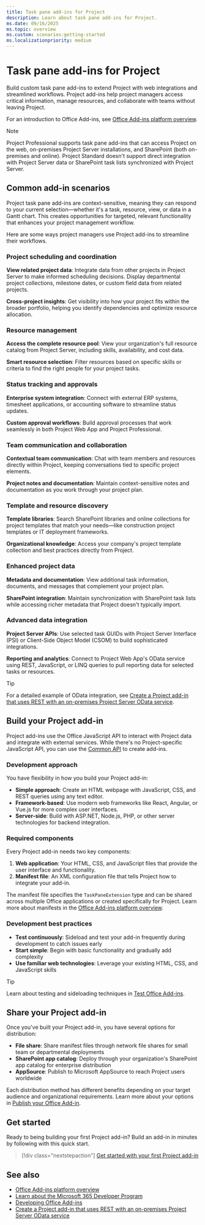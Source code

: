 ```yaml
---
title: Task pane add-ins for Project
description: Learn about task pane add-ins for Project.
ms.date: 09/16/2025
ms.topic: overview
ms.custom: scenarios:getting-started
ms.localizationpriority: medium
---
```


# Task pane add-ins for Project

Build custom task pane add-ins to extend Project with web integrations and streamlined workflows. Project add-ins help project managers access critical information, manage resources, and collaborate with teams without leaving Project.

For an introduction to Office Add-ins, see [Office Add-ins platform overview](../overview/office-add-ins.md).

> [!NOTE]
> Project Professional supports task pane add-ins that can access Project on the web, on-premises Project Server installations, and SharePoint (both on-premises and online). Project Standard doesn't support direct integration with Project Server data or SharePoint task lists synchronized with Project Server.

## Common add-in scenarios

Project task pane add-ins are context-sensitive, meaning they can respond to your current selection—whether it's a task, resource, view, or data in a Gantt chart. This creates opportunities for targeted, relevant functionality that enhances your project management workflow.

Here are some ways project managers use Project add-ins to streamline their workflows.

### Project scheduling and coordination

**View related project data**: Integrate data from other projects in Project Server to make informed scheduling decisions. Display departmental project collections, milestone dates, or custom field data from related projects.

**Cross-project insights**: Get visibility into how your project fits within the broader portfolio, helping you identify dependencies and optimize resource allocation.

### Resource management

**Access the complete resource pool**: View your organization's full resource catalog from Project Server, including skills, availability, and cost data.

**Smart resource selection**: Filter resources based on specific skills or criteria to find the right people for your project tasks.

### Status tracking and approvals

**Enterprise system integration**: Connect with external ERP systems, timesheet applications, or accounting software to streamline status updates.

**Custom approval workflows**: Build approval processes that work seamlessly in both Project Web App and Project Professional.

### Team communication and collaboration

**Contextual team communication**: Chat with team members and resources directly within Project, keeping conversations tied to specific project elements.

**Project notes and documentation**: Maintain context-sensitive notes and documentation as you work through your project plan.

### Template and resource discovery

**Template libraries**: Search SharePoint libraries and online collections for project templates that match your needs—like construction project templates or IT deployment frameworks.

**Organizational knowledge**: Access your company's project template collection and best practices directly from Project.

### Enhanced project data

**Metadata and documentation**: View additional task information, documents, and messages that complement your project plan.

**SharePoint integration**: Maintain synchronization with SharePoint task lists while accessing richer metadata that Project doesn't typically import.

### Advanced data integration

**Project Server APIs**: Use selected task GUIDs with Project Server Interface (PSI) or Client-Side Object Model (CSOM) to build sophisticated integrations.

**Reporting and analytics**: Connect to Project Web App's OData service using REST, JavaScript, or LINQ queries to pull reporting data for selected tasks or resources.

> [!TIP]
> For a detailed example of OData integration, see [Create a Project add-in that uses REST with an on-premises Project Server OData service](../project/create-a-project-add-in-that-uses-rest-with-an-on-premises-odata-service.md).

## Build your Project add-in

Project add-ins use the Office JavaScript API to interact with Project data and integrate with external services. While there's no Project-specific JavaScript API, you can use the [Common API](/javascript/api/office) to create add-ins.

### Development approach

You have flexibility in how you build your Project add-in:

- **Simple approach**: Create an HTML webpage with JavaScript, CSS, and REST queries using any text editor.
- **Framework-based**: Use modern web frameworks like React, Angular, or Vue.js for more complex user interfaces.
- **Server-side**: Build with ASP.NET, Node.js, PHP, or other server technologies for backend integration.

### Required components

Every Project add-in needs two key components:

1. **Web application**: Your HTML, CSS, and JavaScript files that provide the user interface and functionality.
2. **Manifest file**: An XML configuration file that tells Project how to integrate your add-in.

The manifest file specifies the `TaskPaneExtension` type and can be shared across multiple Office applications or created specifically for Project. Learn more about manifests in the [Office Add-ins platform overview](../overview/office-add-ins.md).

### Development best practices

- **Test continuously**: Sideload and test your add-in frequently during development to catch issues early
- **Start simple**: Begin with basic functionality and gradually add complexity
- **Use familiar web technologies**: Leverage your existing HTML, CSS, and JavaScript skills

> [!TIP]
> Learn about testing and sideloading techniques in [Test Office Add-ins](../testing/test-debug-office-add-ins.md).

## Share your Project add-in

Once you've built your Project add-in, you have several options for distribution:

- **File share**: Share manifest files through network file shares for small team or departmental deployments
- **SharePoint app catalog**: Deploy through your organization's SharePoint app catalog for enterprise distribution
- **AppSource**: Publish to Microsoft AppSource to reach Project users worldwide

Each distribution method has different benefits depending on your target audience and organizational requirements. Learn more about your options in [Publish your Office Add-in](../publish/publish.md).

## Get started

Ready to being building your first Project add-in? Build an add-in in minutes by following with this quick start.

> [!div class="nextstepaction"]
> [Get started with your first Project add-in](../quickstarts/project-quickstart.md)

## See also

- [Office Add-ins platform overview](../overview/office-add-ins.md)
- [Learn about the Microsoft 365 Developer Program](https://aka.ms/m365devprogram)
- [Developing Office Add-ins](../develop/develop-overview.md)
- [Create a Project add-in that uses REST with an on-premises Project Server OData service](create-a-project-add-in-that-uses-rest-with-an-on-premises-odata-service.md)
